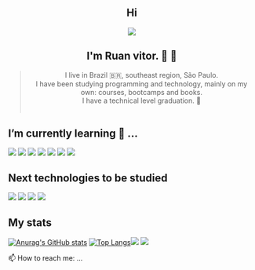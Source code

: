 ## <div align="center"> Hi 
<p align="center">
<img  src="/assets/codTheFut.gif">
</p>
</div>

## <div align="center"> I'm Ruan vitor. 👨 👋</div>
>  <div align="center"> I  live in Brazil 🇧🇷, southeast region, São Paulo. </div>
>  <div align="center"> I have been studying programming and technology, mainly on my own: courses, bootcamps and books.</div>
> <div align="center"> I have a technical level graduation. 📝</div> </br> 



 ##   I’m currently learning 📕 ... </div>


 ![](https://img.shields.io/badge/JavaScript-F7DF1E?style=for-the-badge&logo=javascript&logoColor=black) ![](https://img.shields.io/badge/HTML5-E34F26?style=for-the-badge&logo=html5&logoColor=white) ![](https://img.shields.io/badge/CSS3-1572B6?style=for-the-badge&logo=css3&logoColor=white) ![](https://img.shields.io/badge/Bootstrap-563D7C?style=for-the-badge&logo=bootstrap&logoColor=white) ![](https://img.shields.io/badge/jQuery-0769AD?style=for-the-badge&logo=jquery&logoColor=white) <img src="http://img.shields.io/badge/-Git-F1502F?style=flat&logo=git&logoColor=FFFFFF">
<img src="http://img.shields.io/badge/-Github-000000?style=flat&logo=github&logoColor=FFFFFF">

##  Next technologies to be studied
![](https://img.shields.io/badge/Node.js-43853D?style=for-the-badge&logo=node.js&logoColor=white)
![](https://img.shields.io/badge/MongoDB-4EA94B?style=for-the-badge&logo=mongodb&logoColor=white)
![](https://img.shields.io/badge/React-20232A?style=for-the-badge&logo=react&logoColor=61DAFB)
<img src="http://img.shields.io/badge/-Vercel-black?style=flat&logo=vercel&logoColor=white">

##  My stats  <br>
 
[![Anurag's GitHub stats](https://github-readme-stats.vercel.app/api?username=Ruan-codeVi&show_icons=true&theme=tokyonight)](https://github.com/anuraghazra/github-readme-stats)
[![Top Langs](https://github-readme-stats.vercel.app/api/top-langs/?username=Ruan-codeVi&theme=tokyonight&layout=compact)](https://github.com/anuraghazra/github-readme-stats)![](https://img.shields.io/badge/Markdown-000000?style=for-the-badge&logo=markdown&logoColor=white)
![](https://img.shields.io/badge/figma-0AC97F?style=for-the-badge&logo=figma&logoColor=white)


 📫 How to reach me: ...



